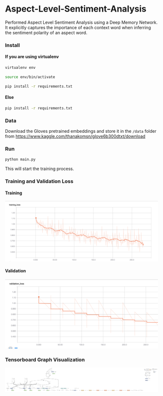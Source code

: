 # Aspect-Level-Sentiment-Analysis
Performed Aspect Level Sentiment Analysis using a Deep Memory Network. It explicitly captures the importance of each context word when inferring the sentiment polarity of an aspect word.


### Install
#### If you are using virtualenv
```bash
virtualenv env
``` 

```bash
source env/bin/activate
``` 

```bash
pip install -r requirements.txt
``` 
#### Else

```bash
pip install -r requirements.txt
``` 

### Data

Download the Gloves pretrained embeddings and store it in the `/data` folder from https://www.kaggle.com/thanakomsn/glove6b300dtxt/download

### Run

```bash
python main.py
```  

This will start the training process.

### Training and Validation Loss
#### Training
![Training](results/validation.png)
#### Validation
![Validation](results/training.png)

### Tensorboard Graph Visualization
![Tensorboard](results/png.png)




